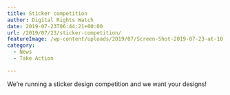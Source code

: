 ```yaml
---
title: Sticker competition
author: Digital Rights Watch
date: 2019-07-23T06:44:21+00:00
url: /2019/07/23/sticker-competition/
featureImage: /wp-content/uploads/2019/07/Screen-Shot-2019-07-23-at-10.44.19-am.png
category:
  - News
  - Take Action

---
```

We&#8217;re running a sticker design competition and we want your designs!

